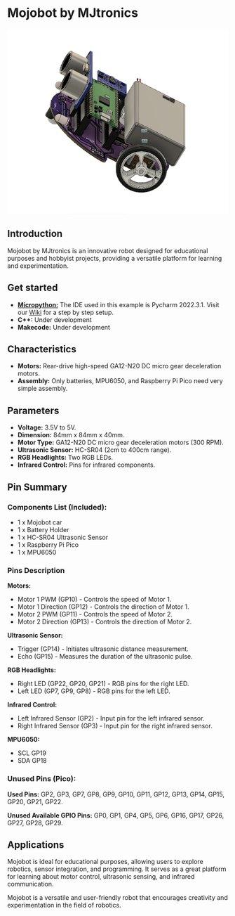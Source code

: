 # Mojobot by MJtronics
 ![alt text](MojobotPico/Micropython/Images/cover.PNG)
## Introduction

Mojobot by MJtronics is an innovative robot designed for educational purposes and hobbyist projects, providing a versatile platform for learning and experimentation. 
## Get started

- **[Micropython:](https://github.com/mjtroniks/Mojobot/wiki)** The IDE used in this example is Pycharm 2022.3.1. Visit our [Wiki](https://github.com/mjtroniks/Mojobot/wiki) for a step by step setup. 
- **C++:** Under development
- **Makecode:** Under development

## Characteristics

- **Motors:** Rear-drive high-speed GA12-N20 DC micro gear deceleration motors.
- **Assembly:** Only batteries, MPU6050, and Raspberry Pi Pico need very simple assembly.

## Parameters

- **Voltage:** 3.5V to 5V.
- **Dimension:** 84mm x 84mm x 40mm.
- **Motor Type:** GA12-N20 DC micro gear deceleration motors (300 RPM).
- **Ultrasonic Sensor:** HC-SR04 (2cm to 400cm range).
- **RGB Headlights:** Two RGB LEDs.
- **Infrared Control:** Pins for infrared components.

## Pin Summary

### Components List (Included):

- 1 x Mojobot car
- 1 x Battery Holder
- 1 x HC-SR04 Ultrasonic Sensor
- 1 x Raspberry Pi Pico
- 1 x MPU6050

### Pins Description

**Motors:**

- Motor 1 PWM (GP10) - Controls the speed of Motor 1.
- Motor 1 Direction (GP12) - Controls the direction of Motor 1.
- Motor 2 PWM (GP11) - Controls the speed of Motor 2.
- Motor 2 Direction (GP13) - Controls the direction of Motor 2.

**Ultrasonic Sensor:**

- Trigger (GP14) - Initiates ultrasonic distance measurement.
- Echo (GP15) - Measures the duration of the ultrasonic pulse.

**RGB Headlights:**

- Right LED (GP22, GP20, GP21) - RGB pins for the right LED.
- Left LED (GP7, GP9, GP8) - RGB pins for the left LED.

**Infrared Control:**

- Left Infrared Sensor (GP2) - Input pin for the left infrared sensor.
- Right Infrared Sensor (GP3) - Input pin for the right infrared sensor.

**MPU6050:**

- SCL GP19
- SDA GP18

### Unused Pins (Pico):

**Used Pins:** GP2, GP3, GP7, GP8, GP9, GP10, GP11, GP12, GP13, GP14, GP15, GP20, GP21, GP22.

**Unused Available GPIO Pins:** GP0, GP1, GP4, GP5, GP6, GP16, GP17, GP26, GP27, GP28, GP29.

## Applications

Mojobot is ideal for educational purposes, allowing users to explore robotics, sensor integration, and programming. It serves as a great platform for learning about motor control, ultrasonic sensing, and infrared communication.

Mojobot is a versatile and user-friendly robot that encourages creativity and experimentation in the field of robotics.
